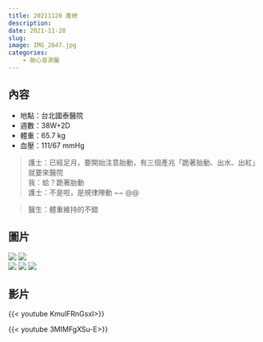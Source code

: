 ```yaml
---
title: 20211120 產檢
description: 
date: 2021-11-20
slug: 
image: IMG_2647.jpg
categories:
    - 胎心音測量
---
```


## 內容

* 地點：台北國泰醫院
* 週數：38W+2D
* 體重：65.7 kg  
* 血壓：111/67 mmHg

> 護士：已經足月，要開始注意胎動，有三個產兆「跪著胎動、出水、出紅」就要來醫院  
> 我：蛤？跪著胎動  
> 護士：不是啦，是規律陣動 ~~ @@  

> 醫生：體重維持的不錯  

## 圖片

![](IMG_2645.jpg)  ![](IMG_2646.JPG)  
![](IMG_2647.jpg)  ![](IMG_2648.JPG)  ![](IMG_2649.JPG)  

## 影片

{{< youtube KmulFRnGsxI>}}

{{< youtube 3MIMFgXSu-E>}}
